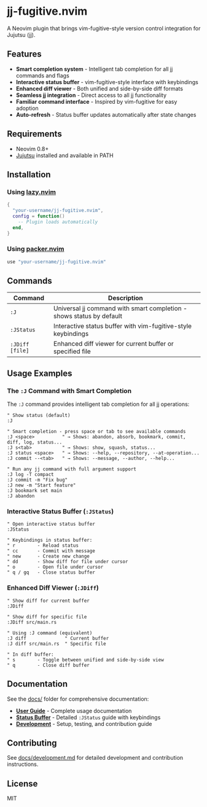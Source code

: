 # jj-fugitive.nvim

A Neovim plugin that brings vim-fugitive-style version control integration for Jujutsu (jj).

## Features

- **Smart completion system** - Intelligent tab completion for all jj commands and flags
- **Interactive status buffer** - vim-fugitive-style interface with keybindings
- **Enhanced diff viewer** - Both unified and side-by-side diff formats
- **Seamless jj integration** - Direct access to all jj functionality
- **Familiar command interface** - Inspired by vim-fugitive for easy adoption
- **Auto-refresh** - Status buffer updates automatically after state changes

## Requirements

- Neovim 0.8+
- [Jujutsu](https://github.com/martinvonz/jj) installed and available in PATH

## Installation

### Using [lazy.nvim](https://github.com/folke/lazy.nvim)

```lua
{
  "your-username/jj-fugitive.nvim",
  config = function()
    -- Plugin loads automatically
  end,
}
```

### Using [packer.nvim](https://github.com/wbthomason/packer.nvim)

```lua
use "your-username/jj-fugitive.nvim"
```

## Commands

| Command | Description |
|---------|-------------|
| `:J` | Universal jj command with smart completion - shows status by default |
| `:JStatus` | Interactive status buffer with vim-fugitive-style keybindings |
| `:JDiff [file]` | Enhanced diff viewer for current buffer or specified file |

## Usage Examples

### The `:J` Command with Smart Completion

The `:J` command provides intelligent tab completion for all jj operations:

```vim
" Show status (default)
:J

" Smart completion - press space or tab to see available commands
:J <space>          " → Shows: abandon, absorb, bookmark, commit, diff, log, status...
:J s<tab>           " → Shows: show, squash, status...
:J status <space>   " → Shows: --help, --repository, --at-operation...
:J commit --<tab>   " → Shows: --message, --author, --help...

" Run any jj command with full argument support
:J log -T compact
:J commit -m "Fix bug"
:J new -m "Start feature"
:J bookmark set main
:J abandon
```

### Interactive Status Buffer (`:JStatus`)

```vim
" Open interactive status buffer
:JStatus

" Keybindings in status buffer:
" r        - Reload status
" cc       - Commit with message
" new      - Create new change
" dd       - Show diff for file under cursor
" o        - Open file under cursor
" q / gq   - Close status buffer
```

### Enhanced Diff Viewer (`:JDiff`)

```vim
" Show diff for current buffer
:JDiff

" Show diff for specific file
:JDiff src/main.rs

" Using :J command (equivalent)
:J diff              " Current buffer
:J diff src/main.rs  " Specific file

" In diff buffer:
" s        - Toggle between unified and side-by-side view
" q        - Close diff buffer
```

## Documentation

See the [docs/](docs/) folder for comprehensive documentation:

- **[User Guide](docs/README.md)** - Complete usage documentation
- **[Status Buffer](docs/jstatus.md)** - Detailed `:JStatus` guide with keybindings
- **[Development](docs/development.md)** - Setup, testing, and contribution guide

## Contributing

See [docs/development.md](docs/development.md) for detailed development and contribution instructions.

## License

MIT
